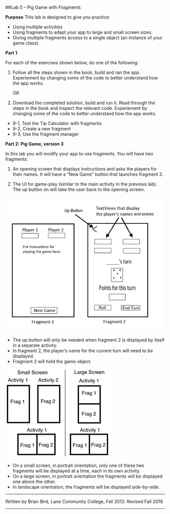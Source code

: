 ##Lab 5 – Pig Game with Fragments

**Purpose**
 This lab is designed to give you practice:

- Using multiple activities
- Using fragments to adapt your app to large and small screen sizes.
- Giving multiple fragments access to a single object (an instance of your game class).

**Part 1**

For each of the exercises shown below, do one of the following:

1. Follow all the steps shown in the book, build and ran the app. Experiement by changing some of the code to better understand how the app works.

   OR

2. Download the completed solution, build and run it. Read through the steps in the book and inspect the relevant code. Experiement by changing some of the code to better understand how the app works.

- 9-1, Test the Tip Calculator with fragments
- 9-2, Create a new fragment
- 9-3, Use the fragment manager



**Part 2: Pig Game, version 3**

In this lab you will modify your app to use fragments. You will have two fragments:

1. An opening screen that displays instructions and asks the players for their names. It will have a “New Game” button that launches fragment 2.

2. The UI for game-play (similar to the main activity in the previous lab). The up button on will take the user back to the opening screen.

![](FragmentPigUiLayout.png)

- The up button will  only be needed when fragment 2 is displayed by itself in a separate activity.  
- In fragment 2, the player’s name for the current turn will need to be displayed.
- Fragment 2 will hold the game object. 





![](Fragments.png)

- On a small screen, in portrait orientation, only one of these two fragments will be displayed at a time, each in its own activity.
- On a large screen, in portrait orientation the fragments will be  displayed one above the other. 
- In landscape  orientation, the fragments will be displayed side-by-side. 



------

Written by Brian Bird, Lane Community College, Fall 2013. Revised Fall 2019

------


